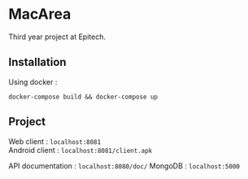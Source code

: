 # MacArea

Third year project at Epitech.  

## Installation

Using docker :

```
docker-compose build && docker-compose up
```

## Project

Web client : `localhost:8081`  
Android client : `localhost:8081/client.apk`
  
  
API documentation : `localhost:8080/doc/`
MongoDB : `localhost:5000`  
